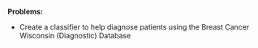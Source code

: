 **Problems:**
  * Create a classifier to help diagnose patients using the Breast Cancer Wisconsin (Diagnostic) Database
